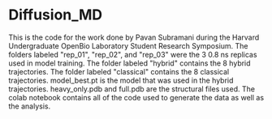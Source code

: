 # Diffusion_MD
This is the code for the work done by Pavan Subramani during the Harvard Undergraduate OpenBio Laboratory Student Research Symposium.
The folders labeled "rep_01", "rep_02", and "rep_03" were the 3 0.8 ns replicas used in model training.
The folder labeled "hybrid" contains the 8 hybrid trajectories.
The folder labeled "classical" contains the 8 classical trajectories.
model_best.pt is the model that was used in the hybrid trajectories.
heavy_only.pdb and full.pdb are the structural files used.
The colab notebook contains all of the code used to generate the data as well as the analysis. 
